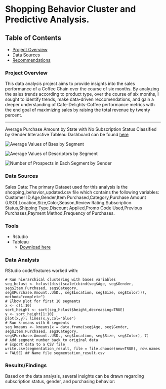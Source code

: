 # Shopping Behavior Cluster and Predictive Analysis.
 
## Table of Contents

- [Project Overview](#project-overview)
- [Data Sources](#data-sources)
- [Recommendations](#recommendations)

### Project Overview

This data analysis project aims to provide insights into the sales performance of a Coffee Chain over the course of six months. By analyzing the sales trends according to product type, over the course of six months, I sought to identify trends, make data-driven reccomendations, and gain a deeper understanding of Cafe-Delights-Coffee performance metrics with the end goal of maximizing sales by raising the total revenue by twenty percent.

---

Average Purchase Amount by State with No Subscription Status Classified by Gender Interactive Tableau Dashboard can be found [here](https://public.tableau.com/views/Chapter3Clustersegmentationmap/Dashboard1?:language=en-US&:sid=&:redirect=auth&:display_count=n&:origin=viz_share_link)


![Average Values of Bses by Segment](https://github.com/user-attachments/assets/43d6d9ed-a600-4872-8cef-013c34b1b164)

![Average Values of Descriptors by Segment](https://github.com/user-attachments/assets/8046d0d3-36b8-4142-afb1-af7895edd738)

![Number of Prospects in Each Segment by Gender](https://github.com/user-attachments/assets/688949e3-204d-4045-9920-b174dc7fa9fe)

### Data Sources

Sales Data: The primary Dataset used for this analysis is the shopping_behavior_updated.csv file which contains the following variables: Customer ID,Age,Gender,Item Purchased,Category,Purchase Amount (USD),Location,Size,Color,Season,Review Rating,Subscription Status,Shipping Type,Discount Applied,Promo Code Used,Previous Purchases,Payment Method,Frequency of Purchases. 

### Tools

- Rstudio
- Tableau
   - [Download here](https://public.tableau.com/app/discover)

### Data Analysis

RStudio code/features worked with:

```Rstudio
# Run hierarchical clustering with bases variables
seg_hclust <- hclust(dist(scale(cbind(seg$Age, seg$Gender, seg$Item.Purchased, seg$Category,
seg$Purchase.Amount..USD., seg$Location, seg$Size, seg$Color))), method="complete")
# Elbow plot for first 10 segments
x <- c(1:10)
sort_height <- sort(seg_hclust$height,decreasing=TRUE)
y <- sort_height[1:10]
plot(x,y); lines(x,y,col="blue")
# Run k-means with 6 segments
seg_kmeans <- kmeans(x = data.frame(seg$Age, seg$Gender, seg$Item.Purchased, seg$Category,
seg$Purchase.Amount..USD., seg$Location, seg$Size, seg$Color), 7)
# Add segment number back to original data
# Export data to a CSV file
write.csv(segmentation_result, file = file.choose(new=TRUE), row.names = FALSE) ## Name file segmentation_result.csv
```
### Results/Findings

Based on the data analysis, several insights can be drawn regarding subscription status, gender, and purchasing behavior:

